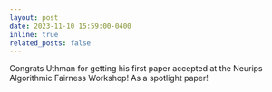 ```yaml
---
layout: post
date: 2023-11-10 15:59:00-0400
inline: true
related_posts: false
---
```


Congrats Uthman for getting his first paper accepted at the Neurips Algorithmic Fairness Workshop! As a spotlight paper!